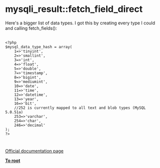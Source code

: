 # mysqli_result::fetch_field_direct



Here&apos;s a bigger list of data types.  I got this by creating every type I could and calling fetch_fields():<br><br>

```
<?php
$mysql_data_type_hash = array(
    1=>'tinyint',
    2=>'smallint',
    3=>'int',
    4=>'float',
    5=>'double',
    7=>'timestamp',
    8=>'bigint',
    9=>'mediumint',
    10=>'date',
    11=>'time',
    12=>'datetime',
    13=>'year',
    16=>'bit',
    //252 is currently mapped to all text and blob types (MySQL 5.0.51a)
    253=>'varchar',
    254=>'char',
    246=>'decimal'
);
?>
```
  

#

[Official documentation page](https://www.php.net/manual/en/mysqli-result.fetch-field-direct.php)

**[To root](/README.md)**